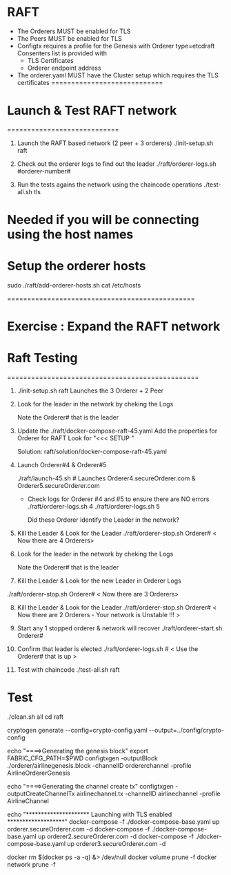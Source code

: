 RAFT
====
- The Orderers MUST be enabled for TLS
- The Peers MUST be enabled for TLS
- Configtx requires a profile for the Genesis with Orderer type=etcdraft
  Consenters list is provided with 
  + TLS Certificates
  + Orderer endpoint address
- The orderer.yaml MUST have the Cluster setup which requires the TLS certificates
============================
# Launch & Test RAFT network
============================
1. Launch the RAFT based network (2 peer + 3 orderers)
./init-setup.sh  raft

2. Check out the orderer logs to find out the leader
./raft/orderer-logs.sh  #orderer-number#

2. Run the tests agains the network using the chaincode operations
./test-all.sh tls

# Needed if you will be connecting using the host names
# Setup the orderer hosts
sudo ./raft/add-orderer-hosts.sh 
cat /etc/hosts

===============================================
# Exercise : Expand the RAFT network
# Raft Testing
================================================
1. ./init-setup.sh raft                  Launches the 3 Orderer + 2 Peer

2. Look for the leader in the network by cheking the Logs

    Note the Orderer# that is the leader

3. Update the ./raft/docker-compose-raft-45.yaml
    Add the properties for Orderer for RAFT
    Look for "<<< SETUP " 

    Solution: raft/solution/docker-compose-raft-45.yaml

4. Launch Orderer#4 & Orderer#5

    ./raft/launch-45.sh       # Launches Orderer4.secureOrderer.com & Orderer5.secureOrderer.com

   * Check logs for Orderer #4 and #5 to ensure there are NO errors
       ./raft/orderer-logs.sh  4
       ./raft/orderer-logs.sh  5

       Did these Orderer identify the Leader in the network?

5. Kill the Leader & Look for the Leader 
  ./raft/orderer-stop.sh  Orderer#
  < Now there are 4 Orderers>

6. Look for the leader in the network by cheking the Logs

    Note the Orderer# that is the leader

7. Kill the Leader & Look for the new Leader in Orderer Logs

  ./raft/orderer-stop.sh  Orderer#
  < Now there are 3 Orderers>

8. Kill the Leader & Look for the Leader 
  ./raft/orderer-stop.sh  Orderer#
  < Now there are 2 Orderers - Your network is Unstable !!! >

9. Start  any 1 stopped orderer & network will recover
  ./raft/orderer-start.sh  Orderer#

10. Confirm that leader is elected
  ./raft/orderer-logs.sh  #     < Use the Orderer# that is up >

11. Test with chaincode
  ./test-all.sh  raft





Test
====
./clean.sh all
cd raft

cryptogen generate --config=crypto-config.yaml --output=../config/crypto-config

echo    "====>Generating the genesis block"
export FABRIC_CFG_PATH=$PWD
configtxgen -outputBlock  ./orderer/airlinegenesis.block -channelID ordererchannel  -profile AirlineOrdererGenesis

echo    "====>Generating the channel create tx"
configtxgen -outputCreateChannelTx  airlinechannel.tx -channelID airlinechannel  -profile AirlineChannel

echo "********************* Launching with TLS enabled *******************"
docker-compose -f ./docker-compose-base.yaml  up   orderer.secureOrderer.com  -d
docker-compose -f ./docker-compose-base.yaml  up   orderer2.secureOrderer.com  -d
docker-compose -f ./docker-compose-base.yaml  up   orderer3.secureOrderer.com  -d


docker  rm   $(docker ps -a -q)     &> /dev/null
docker volume prune -f
docker network prune -f
